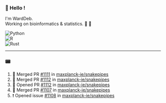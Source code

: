 ### :robot: Hello !

I'm WardDeb.  
Working on bioinformatics & statistics. 🧬 🧪  

![Python](https://img.shields.io/badge/python-3670A0?style=for-the-badge&logo=python&logoColor=ffdd54)  
![R](https://img.shields.io/badge/r-%23276DC3.svg?style=for-the-badge&logo=r&logoColor=white)  
![Rust](https://img.shields.io/badge/rust-%23000000.svg?style=for-the-badge&logo=rust&logoColor=white)  

---

### :pager:

<!--START_SECTION:activity-->
1. 🎉 Merged PR [#1111](https://github.com/maxplanck-ie/snakepipes/pull/1111) in [maxplanck-ie/snakepipes](https://github.com/maxplanck-ie/snakepipes)
2. 🎉 Merged PR [#1112](https://github.com/maxplanck-ie/snakepipes/pull/1112) in [maxplanck-ie/snakepipes](https://github.com/maxplanck-ie/snakepipes)
3. 💪 Opened PR [#1112](https://github.com/maxplanck-ie/snakepipes/pull/1112) in [maxplanck-ie/snakepipes](https://github.com/maxplanck-ie/snakepipes)
4. 🎉 Merged PR [#1107](https://github.com/maxplanck-ie/snakepipes/pull/1107) in [maxplanck-ie/snakepipes](https://github.com/maxplanck-ie/snakepipes)
5. ❗ Opened issue [#1108](https://github.com/maxplanck-ie/snakepipes/issues/1108) in [maxplanck-ie/snakepipes](https://github.com/maxplanck-ie/snakepipes)
<!--END_SECTION:activity-->

